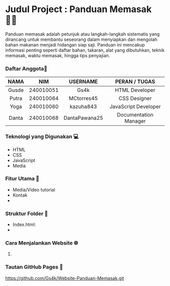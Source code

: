 # Judul Project : Panduan Memasak 🧑‍🍳
Panduan memasak adalah petunjuk atau langkah-langkah sistematis yang dirancang untuk membantu seseorang dalam menyiapkan dan mengolah bahan makanan menjadi hidangan siap saji. Panduan ini mencakup informasi penting seperti daftar bahan, takaran, alat yang dibutuhkan, teknik memasak, waktu memasak, hingga tips penyajian.
### Daftar Anggota🧍
| NAMA          | NIM         | USERNAME        | PERAN / TUGAS                |
| :-----------: | ----------- | :-------------: | :-------------------: |
| Gusde         | 240010051   | Gs4k            | HTML Developer        |
| Putra         | 240010064   | MCtorres45      | CSS Designer          |
| Yoga          | 240010060   | kazuha843       | JavaScript Developer  |
| Danta         | 240010068   | DantaPawana25   | Documentation Manager |

### Teknologi yang Digunakan :computer:
- HTML
- CSS
- JavaScript
- Media

### Fitur Utama :wrench:
- Media/Video tutorial
- Kontak
- 
### Struktur Folder :open_file_folder:
- Index.html:
- 

### Cara Menjalankan Website :globe_with_meridians:
1. 

### Tautan GitHub Pages :link:
https://github.com/Gs4k/Website-Panduan-Memasak.git

